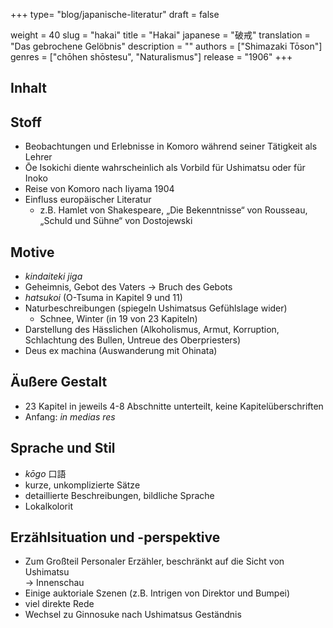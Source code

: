 +++
type= "blog/japanische-literatur"
draft = false

weight = 40
slug = "hakai"
title = "Hakai"
japanese = "破戒"
translation = "Das gebrochene Gelöbnis"
description = ""
authors = ["Shimazaki Tōson"]
genres = ["chōhen shōstesu", "Naturalismus"]
release = "1906"
+++

## Inhalt


## Stoff

- Beobachtungen und Erlebnisse in Komoro während seiner Tätigkeit als Lehrer
- Ōe Isokichi diente wahrscheinlich als Vorbild für Ushimatsu oder für Inoko
- Reise von Komoro nach Iiyama 1904
- Einfluss europäischer Literatur
  - z.B. Hamlet von Shakespeare, „Die Bekenntnisse“ von Rousseau, „Schuld und Sühne“ von Dostojewski

## Motive

- _kindaiteki jiga_
- Geheimnis, Gebot des Vaters → Bruch des Gebots
- _hatsukoi_ (O-Tsuma in Kapitel 9 und 11)
- Naturbeschreibungen (spiegeln Ushimatsus Gefühlslage wider)
  - Schnee, Winter (in 19 von 23 Kapiteln)
- Darstellung des Hässlichen (Alkoholismus, Armut, Korruption, Schlachtung des Bullen, Untreue des Oberpriesters)
- Deus ex machina (Auswanderung mit Ohinata)

## Äußere Gestalt

- 23 Kapitel in jeweils 4-8 Abschnitte unterteilt, keine Kapitelüberschriften
- Anfang: _in medias res_

## Sprache und Stil

- _kōgo_ 口語
- kurze, unkomplizierte Sätze
- detaillierte Beschreibungen, bildliche Sprache
- Lokalkolorit

## Erzählsituation und -perspektive

- Zum Großteil Personaler Erzähler, beschränkt auf die Sicht von Ushimatsu  
→ Innenschau
- Einige auktoriale Szenen (z.B. Intrigen von Direktor und Bumpei)
- viel direkte Rede
- Wechsel zu Ginnosuke nach Ushimatsus Geständnis
